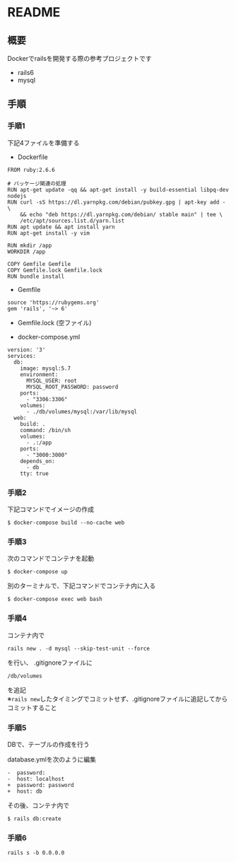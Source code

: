 # README

## 概要
Dockerでrailsを開発する際の参考プロジェクトです
- rails6
- mysql

## 手順

### 手順1
下記4ファイルを準備する  
- Dockerfile
```
FROM ruby:2.6.6

# パッケージ関連の処理
RUN apt-get update -qq && apt-get install -y build-essential libpq-dev nodejs
RUN curl -sS https://dl.yarnpkg.com/debian/pubkey.gpg | apt-key add - \
    && echo "deb https://dl.yarnpkg.com/debian/ stable main" | tee \
    /etc/apt/sources.list.d/yarn.list
RUN apt update && apt install yarn
RUN apt-get install -y vim

RUN mkdir /app
WORKDIR /app

COPY Gemfile Gemfile
COPY Gemfile.lock Gemfile.lock
RUN bundle install
```

- Gemfile 
```
source 'https://rubygems.org'
gem 'rails', '~> 6'
```

- Gemfile.lock
(空ファイル)

- docker-compose.yml
```
version: '3'
services:
  db:
    image: mysql:5.7
    environment:
      MYSQL_USER: root
      MYSQL_ROOT_PASSWORD: password
    ports:
      - "3306:3306"
    volumes:
      - ./db/volumes/mysql:/var/lib/mysql
  web:
    build: .
    command: /bin/sh
    volumes:
      - .:/app
    ports:
      - "3000:3000"
    depends_on:
      - db
    tty: true
```

### 手順2
下記コマンドでイメージの作成
```
$ docker-compose build --no-cache web
```

### 手順3

次のコマンドでコンテナを起動
```
$ docker-compose up
```
 
別のターミナルで、下記コマンドでコンテナ内に入る
```
$ docker-compose exec web bash
```

### 手順4

コンテナ内で
```
rails new . -d mysql --skip-test-unit --force
```
を行い、
.gitignoreファイルに
```
/db/volumes
```
を追記  
※`rails new`したタイミングでコミットせず、.gitignoreファイルに追記してからコミットすること

### 手順5

DBで、テーブルの作成を行う  

database.ymlを次のように編集
```
-  password:
-  host: localhost
+  password: password
+  host: db
```
その後、コンテナ内で
```
$ rails db:create
```

### 手順6

```
rails s -b 0.0.0.0
```

